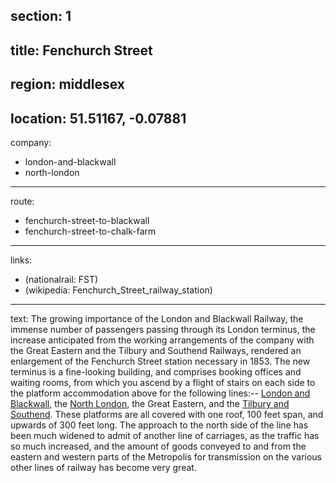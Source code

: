 section: 1
----
title: Fenchurch Street
----
region: middlesex
----
location: 51.51167, -0.07881
----
company:
- london-and-blackwall
- north-london
----
route:
- fenchurch-street-to-blackwall
- fenchurch-street-to-chalk-farm
----
links:
- (nationalrail: FST)
- (wikipedia: Fenchurch_Street_railway_station)
----
text: The growing importance of the London and Blackwall Railway, the immense number of passengers passing through its London terminus, the increase anticipated from the working arrangements of the company with the Great Eastern and the Tilbury and Southend Railways, rendered an enlargement of the Fenchurch Street station necessary in 1853. The new terminus is a fine-looking building, and comprises booking offices and waiting rooms, from which you ascend by a flight of stairs on each side to the platform accommodation above for the following lines:-- [London and Blackwall](/routes/fenchurch-street-to-blackwall), the [North London](/routes/fenchurch-street-to-chalk-farm), the Great Eastern, and the [Tilbury and Southend](/routes/stepney-and-ilford-to-tilbury-and-southend). These platforms are all covered with one roof, 100 feet span, and upwards of 300 feet long. The approach to the north side of the line has been much widened to admit of another line of carriages, as the traffic has so much increased, and the amount of goods conveyed to and from the eastern and western parts of the Metropolis for transmission on the various other lines of railway has become very great.
